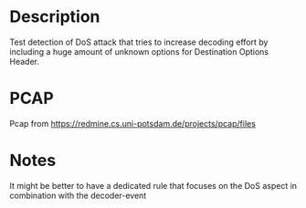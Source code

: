 # Description

Test detection of DoS attack that tries to increase decoding effort by including a huge amount of unknown options for Destination Options Header.

# PCAP

Pcap from https://redmine.cs.uni-potsdam.de/projects/pcap/files

# Notes

It might be better to have a dedicated rule that focuses on the DoS aspect in combination with the decoder-event
